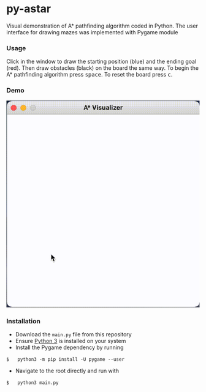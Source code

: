 # py-astar
Visual demonstration of A* pathfinding algorithm coded in Python. The user interface for drawing mazes was implemented with Pygame module
### Usage
Click in the window to draw the starting position (blue) and the ending goal (red). Then draw obstacles (black) on the board the same way. To begin the A* pathfinding algorithm press <kbd>space</kbd>. To reset the board press <kbd>c</kbd>.
### Demo
![demo gif](demo/demo1.gif)
### Installation
- Download the `main.py` file from this repository
- Ensure [Python 3](https://www.python.org/downloads/) is installed on your system
- Install the Pygame dependency by running
```
$   python3 -m pip install -U pygame --user
```
- Navigate to the root directly and run with
```
$   python3 main.py
```
